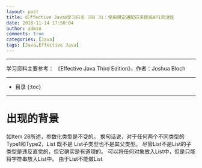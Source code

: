 ```yaml
---
layout: post
title: 《Effective Java》学习日志（四）31：使用限定通配符来提高API灵活性
date: 2018-11-14 17:50:04
author: admin
comments: true
categories: [Java]
tags: [Java,Effective Java]
---
```



<!-- more -->

---

学习资料主要参考： 《Effective Java Third Edition》，作者：Joshua Bloch

---




* 目录
{:toc}

---

# 出现的背景

如Item 28所述，参数化类型是不变的。
换句话说，对于任何两个不同类型的Type1和Type2，List<Type1> 既不是 List<Type2>子类型也不是其父类型。
尽管List<String>不是List<Object>的子类型是违反直觉的，但它确实是有道理的。 
可以将任何对象放入List<Object>中，但是只能将字符串放入List<String>中。 
由于List<String>不能做List<Object>所能做的所有事情，所以它不是一个子类型（Item 10 中的里氏替代原则）。

相对于提供的不可变的类型，有时你需要比此更多的灵活性。 


# 例子

考虑Item 29中的Stack类。下面是它的公共API：

    public class Stack<E> {
        public Stack();
        public void push(E e);
        public E pop();
        public boolean isEmpty();
    }

## pushAll 方法 
    
假设我们想要添加一个方法来获取一系列元素，并将它们全部推送到栈上。 以下是第一种尝试：

    // pushAll method without wildcard type - deficient!
    public void pushAll(Iterable<E> src) {
        for (E e : src)
            push(e);
    }
    
这种方法可以干净地编译，但不完全令人满意。 
如果可遍历的src元素类型与栈的元素类型完全匹配，那么它工作正常。 

但是，假设有一个Stack<Number>，并调用push(intVal)，其中intVal的类型是Integer。 这是因为Integer是Number的子类型。 

从逻辑上看，这似乎也应该起作用：

    Stack<Number> numberStack = new Stack<>();
    Iterable<Integer> integers = ... ;
    
    numberStack.pushAll(integers);
    
但是，如果你尝试了，会得到这个错误消息，因为参数化类型是不变的：

    StackTest.java:7: error: incompatible types: Iterable<Integer>
    cannot be converted to Iterable<Number>
    numberStack.pushAll(integers);
    ^
    
幸运的是，有对应的解决方法。 
Java 提供了一种特殊的参数化类型来调用一个限定通配符类型来处理这种情况。 
pushAll的输入参数的类型不应该是“ Iterable of E ”，而应该是“Iterable of E 的子类”，并且有一个通配符类型，这意味着：Iterable<？ extends E>。 
（关键字extends的使用有点误导：回忆Item 29中，子类型被定义为每个类型都是它自己的子类型，即使它本身没有继承。）

让我们修改pushAll来使用这个类型：

    // Wildcard type for a parameter that serves as an E producer
    public void pushAll(Iterable<? extends E> src) {
        for (E e : src)
            push(e);
    }
    
有了这个改变，Stack类不仅可以干净地编译，而且客户端代码也不会用原始的pushAll声明编译。 因为Stack和它的客户端干净地编译，你知道一切都是类型安全的。

## popAll 方法 

现在假设你想写一个 popAll 方法，与pushAll方法相对应。 
popAll方法从栈中弹出每个元素并将元素添加到给定的集合中。 

以下是第一次尝试编写popAll方法的过程：

    // popAll method without wildcard type - deficient!
    public void popAll(Collection<E> dst) {
        while (!isEmpty())
            dst.add(pop());
    
    }
    
同样，如果目标集合的元素类型与栈的元素类型完全匹配，则干净编译并且工作正常。 

但是，这又不完全令人满意。 

假设你有一个Stack<Number>和Object类型的变量。 如果从栈中弹出一个元素并将其存储在该变量中，它将编译并运行而不会出错。 所以你也不能这样做吗？

    Stack<Number> numberStack = new Stack<Number>();
    Collection<Object> objects = ... ;
    numberStack.popAll(objects);
    
如果尝试将此客户端代码与之前显示的popAll版本进行编译，则会得到与我们的第一版pushAll非常类似的错误：Collection<Object>不是Collection<Number>的子类型。 

通配符类型再一次提供了一条出路。 popAll的输入参数的类型不应该是“E的集合”，而应该是“E的某个父类型的集合”（其中父类型被定义为E是它自己的父类型[JLS，4.10]）。 
再次，有一个通配符类型，正是这个意思：Collection<？ super E>。 让我们修改popAll来使用它：

    // Wildcard type for parameter that serves as an E consumer
    public void popAll(Collection<? super E> dst) {
        while (!isEmpty())
            dst.add(pop());
    }
    
通过这个改动，Stack类和客户端代码都可以干净地编译。

## PECS 

这个结论很清楚。 为了获得最大的灵活性，对代表生产者或消费者的输入参数使用通配符类型。 
如果一个输入参数既是一个生产者又是一个消费者，那么通配符类型对你没有好处：你需要一个精确的类型匹配，这就是没有任何通配符的情况。

这里有一个助记符来帮助你记住使用哪种通配符类型：
PECS代表： producer-extends，consumer-super。

换句话说，如果一个参数化类型代表一个T生产者，使用<? extends T>；如果它代表T消费者，则使用<? super T>。 
在我们的Stack示例中，pushAll方法的src参数生成栈使用的E实例，因此src的合适类型为Iterable<? extends E>；popAll方法的dst参数消费Stack中的E实例，因此dst的合适类型是Collection<？ super E>。 

PECS助记符抓住了使用通配符类型的基本原则。 Naftalin和Wadler称之为获取和放置原则（ Get and Put Principle ）[Naftalin07,2.4]。

记住这个助记符之后，让我们来看看本章中以前项目的一些方法和构造方法声明。 Item 28中的Chooser类构造方法有这样的声明：

    public Chooser(Collection<T> choices)
    
这个构造方法只使用集合选择来生产类型T的值（并将它们存储起来以备后用），所以它的声明应该使用一个extends T的通配符类型。下面是得到的构造方法声明：

    // Wildcard type for parameter that serves as an T producer
    public Chooser(Collection<? extends T> choices)

这种改变在实践中会有什么不同吗？ 是的，会有不同。 

假你有一个List<Integer>，并且想把它传递给Chooser<Number>的构造方法。 这不会与原始声明一起编译，但是它只会将限定通配符类型添加到声明中。

现在看看Item 30中的union方法。下是声明：

    public static <E> Set<E> union(Set<E> s1, Set<E> s2)

两个参数s1和s2都是E的生产者，所以PECS助记符告诉我们该声明应该如下：

    public static <E> Set<E> union(Set<? extends E> s1,  Set<? extends E> s2)

请注意，返回类型仍然是Set<E>。 不要使用限定通配符类型作为返回类型。除了会为用户提供额外的灵活性，还强制他们在客户端代码中使用通配符类型。 
通过修改后的声明，此代码将清晰地编译：

    Set<Integer>  integers =  Set.of(1, 3, 5);
    Set<Double>   doubles  =  Set.of(2.0, 4.0, 6.0);
    Set<Number>   numbers  =  union(integers, doubles);
    
如果使用得当，类的用户几乎不会看到通配符类型。 他们使方法接受他们应该接受的参数，拒绝他们应该拒绝的参数。 
如果一个类的用户必须考虑通配符类型，那么它的API可能有问题。

# 显式类型参数

在Java 8之前，类型推断规则不够聪明，无法处理先前的代码片段，这要求编译器使用上下文指定的返回类型（或目标类型）来推断E的类型。
union方法调用的目标类型如前所示是Set<Number>。 如果尝试在早期版本的Java中编译片段（以及适合的Set.of工厂替代版本），将会看到如此长的错综复杂的错误消息：

    Union.java:14: error: incompatible types
    Set<Number> numbers = union(integers, doubles);
    ^
    required: Set<Number>
    found: Set<INT#1>
    where INT#1,INT#2 are intersection types:
    INT#1 extends Number,Comparable<? extends INT#2>
    INT#2 extends Number,Comparable<?>
    
幸运的是有办法来处理这种错误。 如果编译器不能推断出正确的类型，你可以随时告诉它使用什么类型的显式类型参数[JLS，15.12]。 
甚至在Java 8中引入目标类型之前，这不是你必须经常做的事情，这很好，因为显式类型参数不是很漂亮。 
通过添加显式类型参数，如下所示，代码片段在Java 8之前的版本中进行了干净编译：

    // Explicit type parameter - required prior to Java 8
    Set<Number> numbers = Union.<Number>union(integers, doubles);
    
## 例子

接下来让我们把注意力转向Item 30中的max方法。这里是原始声明：

    public static <T extends Comparable<T>> T max(List<T> list)
    
以下是使用通配符类型的修改后的声明：

    public static <T extends Comparable<? super T>> T max(List<? extends T> list)

为了从原来到修改后的声明，我们两次应用了PECS。

首先直接的应用是参数列表。 
它生成T实例，所以将类型从List<T>更改为List<? extends T>。 棘手的应用是类型参数T。这是我们第一次看到通配符应用于类型参数。 
最初，T被指定为继承Comparable<T>，但Comparable的T消费T实例（并生成指示顺序关系的整数）。 
因此，参数化类型Comparable<T>被替换为限定通配符类型Comparable<? super T>。 

Comparable实例总是消费者，所以通常应该使用Comparable<? super T>优于Comparable<T>。 Comparator也是如此。因此，通常应该使用Comparator<? super T>优于Comparator<T>。

修改后的max声明可能是本书中最复杂的方法声明。 增加的复杂性是否真的起作用了吗？ 同样，它的确如此。 这是一个列表的简单例子，它被原始声明排除，但在被修改后的版本里是允许的：

    List<ScheduledFuture<?>> scheduledFutures = ... ;

无法将原始方法声明应用于此列表的原因是ScheduledFuture不实现Comparable<ScheduledFuture>。 
相反，它是Delayed的子接口，它继承了Comparable<Delayed>。 

换句话说，一个ScheduledFuture实例不仅仅和其他的ScheduledFuture实例相比较： 它可以与任何Delayed实例比较，并且足以导致原始的声明拒绝它。 
更普遍地说，通配符要求来支持没有直接实现Comparable（或Comparator）的类型，但继承了一个类型。


# 类型参数和通配符之间的双重性

还有一个关于通配符相关的话题。 

类型参数和通配符之间具有双重性，许多方法可以用一个或另一个声明。 例如，下面是两个可能的声明，用于交换列表中两个索引项目的静态方法。 

第一个使用无限制类型参数（Item 30），第二个使用无限制通配符：

    // Two possible declarations for the swap method
    public static <E> void swap(List<E> list, int i, int j);
    public static void swap(List<?> list, int i, int j);
    
这两个声明中的哪一个更可取，为什么？ 

在公共API中，第二个更好，因为它更简单。 你传入一个列表（任何列表），该方法交换索引的元素。 没有类型参数需要担心。 
通常，如果类型参数在方法声明中只出现一次，请将其替换为通配符。 

如果它是一个无限制的类型参数，请将其替换为无限制的通配符; 如果它是一个限定类型参数，则用限定通配符替换它。

第二个swap方法声明有一个问题。 这个简单的实现不会编译：

    public static void swap(List<?> list, int i, int j) {
        list.set(i, list.set(j, list.get(i)));
    }
    
试图编译它会产生这个不太有用的错误信息：

    Swap.java:5: error: incompatible types: Object cannot be
    converted to CAP#1
    list.set(i, list.set(j, list.get(i)));
    ^
    where CAP#1 is a fresh type-variable:
    CAP#1 extends Object from capture of ?
    
看起来我们不能把一个元素放回到我们刚刚拿出来的列表中。 问题是列表的类型是List<？>，并且不能将除null外的任何值放入List<？>中。 

幸运的是，有一种方法可以在不使用不安全的转换或原始类型的情况下实现此方法。 
这个想法是写一个私有辅助方法来捕捉通配符类型。 辅助方法必须是泛型方法才能捕获类型。 以下是它的定义：

    public static void swap(List<?> list, int i, int j) {
        swapHelper(list, i, j);
    }

    // Private helper method for wildcard capture
    private static <E> void swapHelper(List<E> list, int i, int j) {
        list.set(i, list.set(j, list.get(i)));
    }
    
swapHelper方法知道该列表是一个List<E>。 
因此，它知道从这个列表中获得的任何值都是E类型，并且可以安全地将任何类型的E值放入列表中。 

这个稍微复杂的swap的实现可以干净地编译。 
它允许我们导出基于通配符的漂亮声明，同时利用内部更复杂的泛型方法。 swap方法的客户端不需要面对更复杂的swapHelper声明，但他们从中受益。 
辅助方法具有我们认为对公共方法来说过于复杂的签名。

# 总结

总之，在你的API中使用通配符类型，虽然棘手，但使得API更加灵活。 

如果编写一个将被广泛使用的类库，正确使用通配符类型应该被认为是强制性的。 

记住基本规则： producer-extends, consumer-super（PECS）。 

还要记住，所有Comparable和Comparator都是消费者。
